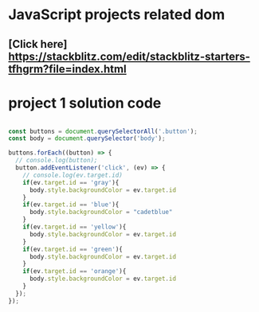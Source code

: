 # JavaScript projects related dom

## [Click here] https://stackblitz.com/edit/stackblitz-starters-tfhgrm?file=index.html

# project 1 solution code

```Javascript

const buttons = document.querySelectorAll('.button');
const body = document.querySelector('body');

buttons.forEach((button) => {
  // console.log(button);
  button.addEventListener('click', (ev) => {
    // console.log(ev.target.id)
    if(ev.target.id == 'gray'){
      body.style.backgroundColor = ev.target.id
    }
    if(ev.target.id == 'blue'){
      body.style.backgroundColor = "cadetblue"
    }
    if(ev.target.id == 'yellow'){
      body.style.backgroundColor = ev.target.id
    }
    if(ev.target.id == 'green'){
      body.style.backgroundColor = ev.target.id
    }
    if(ev.target.id == 'orange'){
      body.style.backgroundColor = ev.target.id
    }
  });
});

```